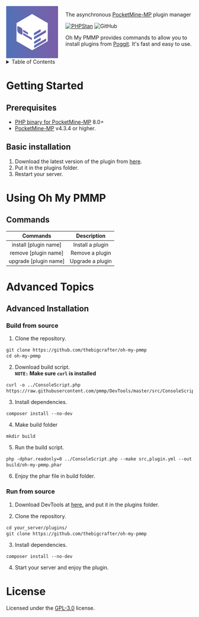 <img src="assets/icon.png" align="left" width="140px" height="140px" />
<img align="left" width="0" height="140px" hspace="10"/>

The asynchronous <a href="https://pmmp.io">PocketMine-MP</a> plugin manager

[![PHPStan](https://github.com/thebigcrafter/oh-my-pmmp/actions/workflows/phpstan.yml/badge.svg)](https://github.com/thebigcrafter/oh-my-pmmp/actions/workflows/phpstan.yml)
![GitHub](https://img.shields.io/github/license/thebigcrafter/oh-my-pmmp)

Oh My PMMP provides commands to allow you to install plugins from [Poggit](https"//poggit.pmmp.io). It's fast and easy to use.

<br />

<details>

<summary>Table of Contents</summary>

- [Getting Started](#getting-started)
    - [Prerequisites](#prerequisites)
    - [Basic Installation](#basic-installation)
- [Using Oh My PMMP](#using-oh-my-pmmp)
    - [Commands](#commands)
- [Advanced Topics](#advanced-topics)
    - [Advanced Installation](#advanced-installation)
      - [Build from source](#build-from-source)
      - [Run from source](#run-from-source)
- [License](#license)

</details>

# Getting Started

## Prerequisites

- [PHP binary for PocketMine-MP](https://jenkins.pmmp.io/job/PHP-8.0-Aggregate/) 8.0+
- [PocketMine-MP](https://pmmp.io) v4.3.4 or higher.

## Basic installation

1. Download the latest version of the plugin from [here](https://github.com/thebigcrafter/oh-my-pmmp/releases).
2. Put it in the plugins folder.
3. Restart your server.

# Using Oh My PMMP

## Commands

|       Commands        |    Description   |
|:---------------------:|:----------------:|
| install [plugin name] | Install a plugin |
| remove [plugin name]  |  Remove a plugin |
| upgrade [plugin name] | Upgrade a plugin |

# Advanced Topics

## Advanced Installation

### Build from source

1. Clone the repository.
```shell
git clone https://github.com/thebigcrafter/oh-my-pmmp
cd oh-my-pmmp
```

2. Download build script.  
**`NOTE:` Make sure `curl` is installed**

```shell
curl -o ../ConsoleScript.php https://raw.githubusercontent.com/pmmp/DevTools/master/src/ConsoleScript.php
```

3. Install dependencies.
```shell
composer install --no-dev
```

4. Make build folder
```shell
mkdir build
```

5. Run the build script.
```shell
php -dphar.readonly=0 ../ConsoleScript.php --make src,plugin.yml --out build/oh-my-pmmp.phar
```

6. Enjoy the phar file in build folder.

### Run from source

1. Download DevTools at [here.](https://poggit.pmmp.io/p/DevTools/) and put it in the plugins folder.

2. Clone the repository.
```shell
cd your_server/plugins/
git clone https://github.com/thebigcrafter/oh-my-pmmp
```

3. Install dependencies.
```shell
composer install --no-dev
```

4. Start your server and enjoy the plugin.

# License

Licensed under the [GPL-3.0](https://github.com/thebigcrafter/oh-my-pmmp/blob/main/LICENSE) license.
